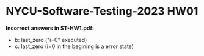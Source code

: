 NYCU-Software-Testing-2023 HW01
===
**Incorrect answers in ST-HW1.pdf:**
- b: last_zero ("i=0" executed)
- c: last_zero (i=0 in the begining is a error state)
